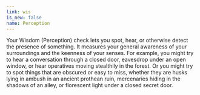 ```yaml
---
link: wis
is_new: false
name: Perception
---
```

Your Wisdom (Perception) check lets you spot, hear, or otherwise detect the presence of something.
It measures your general awareness of your surroundings and the keenness of your senses. For
example, you might try to hear a conversation through a closed door, eavesdrop under an open window,
or hear operatives moving stealthily in the forest. Or you might try to spot things that are
obscured or easy to miss, whether they are husks lying in ambush in an ancient prothean ruin,
mercenaries hiding in the shadows of an alley, or florescent light under a closed secret
door.

